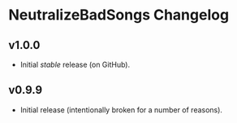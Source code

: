 # NeutralizeBadSongs Changelog
## v1.0.0
- Initial *stable* release (on GitHub).
## v0.9.9
- Initial release (intentionally broken for a number of reasons).
